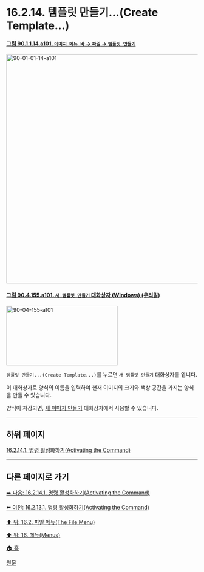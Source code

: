 # 16.2.14. 템플릿 만들기...(Create Template...)

<a id="90-01-01-14-a101"></a>

#### [그림 90.1.1.14.a101. `이미지 메뉴 바` → `파일` → `템플릿 만들기`](./90-01-01-14-create_template.md#90-01-01-14-a101)
<img width="980" height="605" alt="90-01-01-14-a101" src="https://github.com/user-attachments/assets/cf606c2a-6b1d-465f-96f4-9c67515fd607" />

<a id="90-04-155-a101"></a>

#### [그림 90.4.155.a101. `새 템플릿 만들기` 대화상자 (Windows) (우리말)](./90-04-0155-create_new_template.md#90-04-155-a101)
<img width="293" height="157" alt="90-04-155-a101" src="https://github.com/user-attachments/assets/32c7f50a-4ef6-4acd-83b0-55a4b3663dd3" />

`템플릿 만들기...(Create Template...)`를 누르면 `새 템플릿 만들기` 대화상자를 엽니다.

이 대화상자로 양식의 이름을 입력하여 현재 이미지의 크기와 색상 공간을 가지는 양식을 만들 수 있습니다.

양식이 저장되면, [새 이미지 만들기](./16-02-02-00-new.md) 대화상자에서 사용할 수 있습니다.

***

## 하위 페이지

[16.2.14.1. 명령 활성화하기(Activating the Command)](./16-02-14-01-activating_the_command.md)

***

## 다른 페이지로 가기

[➡️ 다음: 16.2.14.1. 명령 활성화하기(Activating the Command)](./16-02-14-01-activating_the_command.md)

[⬅️ 이전: 16.2.13.1. 명령 활성화하기(Activating the Command)](./16-02-13-01-activating_the_command.md)

[⬆️ 위: 16.2. 파일 메뉴(The File Menu)](./16-02-00-the-file-menu.md)

[⬆️ 위: 16. 메뉴(Menus)](./16-00-menus.md)

[🏠 홈](./00-home.md)

[원문](https://docs.gimp.org/2.10/ko/gimp-file-create-template.html)